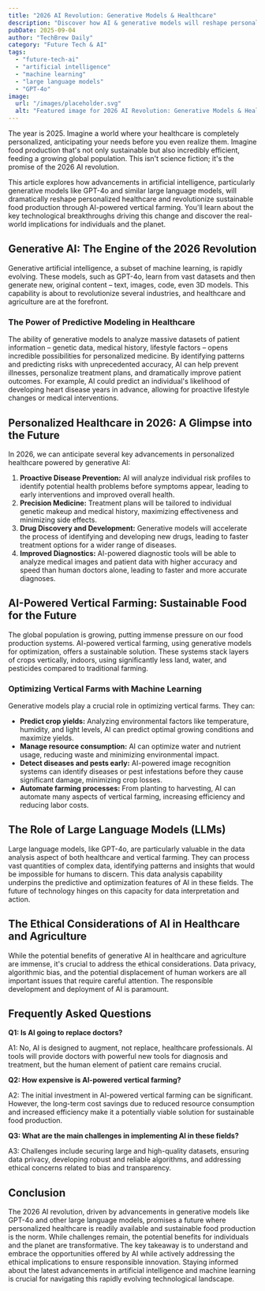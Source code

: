 ```yaml
---
title: "2026 AI Revolution: Generative Models & Healthcare"
description: "Discover how AI & generative models will reshape personalized healthcare and revolutionize sustainable food production in 2026. Learn about the future of AI in agriculture and medicine. Read now!"
pubDate: 2025-09-04
author: "TechBrew Daily"
category: "Future Tech & AI"
tags:
  - "future-tech-ai"
  - "artificial intelligence"
  - "machine learning"
  - "large language models"
  - "GPT-4o"
image:
  url: "/images/placeholder.svg"
  alt: "Featured image for 2026 AI Revolution: Generative Models & Healthcare"
---
```


The year is 2025.  Imagine a world where your healthcare is completely personalized, anticipating your needs before you even realize them.  Imagine food production that's not only sustainable but also incredibly efficient, feeding a growing global population. This isn't science fiction; it's the promise of the 2026 AI revolution.

This article explores how advancements in artificial intelligence, particularly generative models like GPT-4o and similar large language models, will dramatically reshape personalized healthcare and revolutionize sustainable food production through AI-powered vertical farming. You'll learn about the key technological breakthroughs driving this change and discover the real-world implications for individuals and the planet.


## Generative AI: The Engine of the 2026 Revolution

Generative artificial intelligence, a subset of machine learning, is rapidly evolving.  These models, such as GPT-4o, learn from vast datasets and then generate new, original content – text, images, code, even 3D models.  This capability is about to revolutionize several industries, and healthcare and agriculture are at the forefront.

### The Power of Predictive Modeling in Healthcare

The ability of generative models to analyze massive datasets of patient information – genetic data, medical history, lifestyle factors – opens incredible possibilities for personalized medicine.  By identifying patterns and predicting risks with unprecedented accuracy, AI can help prevent illnesses, personalize treatment plans, and dramatically improve patient outcomes.  For example, AI could predict an individual's likelihood of developing heart disease years in advance, allowing for proactive lifestyle changes or medical interventions.

## Personalized Healthcare in 2026: A Glimpse into the Future

In 2026, we can anticipate several key advancements in personalized healthcare powered by generative AI:

1. **Proactive Disease Prevention:** AI will analyze individual risk profiles to identify potential health problems before symptoms appear, leading to early interventions and improved overall health.
2. **Precision Medicine:**  Treatment plans will be tailored to individual genetic makeup and medical history, maximizing effectiveness and minimizing side effects.
3. **Drug Discovery and Development:** Generative models will accelerate the process of identifying and developing new drugs, leading to faster treatment options for a wider range of diseases.
4. **Improved Diagnostics:** AI-powered diagnostic tools will be able to analyze medical images and patient data with higher accuracy and speed than human doctors alone, leading to faster and more accurate diagnoses.


## AI-Powered Vertical Farming: Sustainable Food for the Future

The global population is growing, putting immense pressure on our food production systems.  AI-powered vertical farming, using generative models for optimization, offers a sustainable solution.  These systems stack layers of crops vertically, indoors, using significantly less land, water, and pesticides compared to traditional farming.


### Optimizing Vertical Farms with Machine Learning

Generative models play a crucial role in optimizing vertical farms.  They can:

* **Predict crop yields:** Analyzing environmental factors like temperature, humidity, and light levels, AI can predict optimal growing conditions and maximize yields.
* **Manage resource consumption:** AI can optimize water and nutrient usage, reducing waste and minimizing environmental impact.
* **Detect diseases and pests early:** AI-powered image recognition systems can identify diseases or pest infestations before they cause significant damage, minimizing crop losses.
* **Automate farming processes:** From planting to harvesting, AI can automate many aspects of vertical farming, increasing efficiency and reducing labor costs.


## The Role of Large Language Models (LLMs)

Large language models, like GPT-4o, are particularly valuable in the data analysis aspect of both healthcare and vertical farming.  They can process vast quantities of complex data, identifying patterns and insights that would be impossible for humans to discern.  This data analysis capability underpins the predictive and optimization features of AI in these fields.  The future of technology hinges on this capacity for data interpretation and action.


## The Ethical Considerations of AI in Healthcare and Agriculture

While the potential benefits of generative AI in healthcare and agriculture are immense, it's crucial to address the ethical considerations.  Data privacy, algorithmic bias, and the potential displacement of human workers are all important issues that require careful attention. The responsible development and deployment of AI is paramount.


## Frequently Asked Questions

**Q1:  Is AI going to replace doctors?**

A1: No, AI is designed to augment, not replace, healthcare professionals.  AI tools will provide doctors with powerful new tools for diagnosis and treatment, but the human element of patient care remains crucial.

**Q2:  How expensive is AI-powered vertical farming?**

A2: The initial investment in AI-powered vertical farming can be significant. However, the long-term cost savings due to reduced resource consumption and increased efficiency make it a potentially viable solution for sustainable food production.

**Q3:  What are the main challenges in implementing AI in these fields?**

A3:  Challenges include securing large and high-quality datasets, ensuring data privacy, developing robust and reliable algorithms, and addressing ethical concerns related to bias and transparency.


## Conclusion

The 2026 AI revolution, driven by advancements in generative models like GPT-4o and other large language models, promises a future where personalized healthcare is readily available and sustainable food production is the norm.  While challenges remain, the potential benefits for individuals and the planet are transformative.  The key takeaway is to understand and embrace the opportunities offered by AI while actively addressing the ethical implications to ensure responsible innovation.  Staying informed about the latest advancements in artificial intelligence and machine learning is crucial for navigating this rapidly evolving technological landscape.